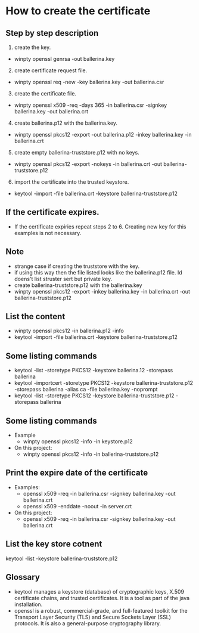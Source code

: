 # How to create the certificate

## Step by step description

1. create the key.
  * winpty openssl genrsa -out ballerina.key
2. create certificate request file.
  * winpty openssl req -new -key ballerina.key -out ballerina.csr
3. create the certificate file.
  * winpty openssl x509 -req -days 365 -in ballerina.csr -signkey ballerina.key -out ballerina.crt
4. create ballerina.p12 with the ballerina.key.
  * winpty openssl pkcs12 -export -out ballerina.p12 -inkey ballerina.key -in ballerina.crt
5. create empty ballerina-truststore.p12 with no keys.
  * winpty openssl pkcs12 -export -nokeys -in ballerina.crt -out ballerina-truststore.p12
6. import the certificate into the trusted keystore.
  * keytool -import -file ballerina.crt -keystore ballerina-truststore.p12

## If the certificate expires.
* If the certificate expiries repeat steps 2 to 6. Creating new key for this examples is not necessary.

## Note
* strange case if creating the truststore with the key.
* if using this way then the file listed looks like the ballerina.p12 file. Id doens't list struster sert but private key.
* create ballerina-truststore.p12 with the ballerina.key
* winpty openssl pkcs12 -export -inkey ballerina.key -in ballerina.crt -out ballerina-truststore.p12

## List the content
* winpty openssl pkcs12 -in ballerina.p12 -info
* keytool -import -file ballerina.crt -keystore ballerina-truststore.p12

## Some listing commands
* keytool -list -storetype PKCS12 -keystore ballerina.12 -storepass ballerina
* keytool -importcert -storetype PKCS12 -keystore ballerina-truststore.p12 -storepass ballerina -alias ca -file ballerina.key -noprompt
* keytool -list -storetype PKCS12 -keystore ballerina-truststore.p12 -storepass ballerina

## Some listing commands
* Example
  * winpty openssl pkcs12 -info -in keystore.p12
* On this project:
  * winpty openssl pkcs12 -info -in ballerina-truststore.p12

## Print the expire date of the certificate
* Examples:
  * openssl x509 -req -in ballerina.csr -signkey ballerina.key -out ballerina.crt
  * openssl x509 -enddate -noout -in server.crt
* On this project:
  * openssl x509 -req -in ballerina.csr -signkey ballerina.key -out ballerina.crt

## List the key store cotnent
keytool -list -keystore ballerina-truststore.p12

## Glossary
* keytool manages a keystore (database) of cryptographic keys, X.509 certificate chains, and trusted certificates. It is a tool as part of the java installation.
* openssl is a robust, commercial-grade, and full-featured toolkit for the Transport Layer Security (TLS) and Secure Sockets Layer (SSL) protocols. It is also a general-purpose cryptography library.
